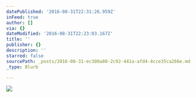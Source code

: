 ```yaml
---
datePublished: '2016-08-31T22:31:26.959Z'
inFeed: true
author: []
via: {}
dateModified: '2016-08-31T22:23:03.167Z'
title: ''
publisher: {}
description: ''
starred: false
sourcePath: _posts/2016-08-31-ec300a80-2c92-441a-afd4-4cce35ca266e.md
_type: Blurb

---
```

![](https://the-grid-user-content.s3-us-west-2.amazonaws.com/5e410189-31d6-426b-9f0f-55289cfffacf.jpg)